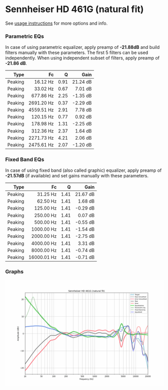 # Sennheiser HD 461G (natural fit)
See [usage instructions](https://github.com/jaakkopasanen/AutoEq#usage) for more options and info.

### Parametric EQs
In case of using parametric equalizer, apply preamp of **-21.88dB** and build filters manually
with these parameters. The first 5 filters can be used independently.
When using independent subset of filters, apply preamp of **-21.86 dB**.

| Type    | Fc         |    Q | Gain     |
|--------:|-----------:|-----:|---------:|
| Peaking | 16.12 Hz   | 0.91 | 21.24 dB |
| Peaking | 33.02 Hz   | 0.67 | 7.01 dB  |
| Peaking | 677.86 Hz  | 2.25 | -1.35 dB |
| Peaking | 2691.20 Hz | 0.37 | -2.29 dB |
| Peaking | 4559.51 Hz | 2.91 | 7.78 dB  |
| Peaking | 120.15 Hz  | 0.77 | 0.92 dB  |
| Peaking | 178.98 Hz  | 1.31 | -2.25 dB |
| Peaking | 312.36 Hz  | 2.37 | 1.64 dB  |
| Peaking | 2271.73 Hz | 4.21 | 2.06 dB  |
| Peaking | 2475.61 Hz | 2.07 | -1.20 dB |

### Fixed Band EQs
In case of using fixed band (also called graphic) equalizer, apply preamp of **-21.57dB**
(if available) and set gains manually with these parameters.

| Type    | Fc          |    Q | Gain     |
|--------:|------------:|-----:|---------:|
| Peaking | 31.25 Hz    | 1.41 | 21.67 dB |
| Peaking | 62.50 Hz    | 1.41 | 1.68 dB  |
| Peaking | 125.00 Hz   | 1.41 | -0.29 dB |
| Peaking | 250.00 Hz   | 1.41 | 0.07 dB  |
| Peaking | 500.00 Hz   | 1.41 | -0.55 dB |
| Peaking | 1000.00 Hz  | 1.41 | -1.54 dB |
| Peaking | 2000.00 Hz  | 1.41 | -2.75 dB |
| Peaking | 4000.00 Hz  | 1.41 | 3.31 dB  |
| Peaking | 8000.00 Hz  | 1.41 | -0.74 dB |
| Peaking | 16000.01 Hz | 1.41 | -0.71 dB |

### Graphs
![](./Sennheiser%20HD%20461G%20(natural%20fit).png)